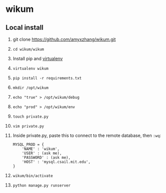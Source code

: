 # wikum

## Local install

1. git clone https://github.com/amyxzhang/wikum.git
2. `cd wikum/wikum`
2. Install pip and [virtualenv](https://virtualenv.pypa.io/en/latest/)
3. `virtualenv wikum`
4. `pip install -r requirements.txt`
3. `mkdir /opt/wikum`
3. `echo "true" > /opt/wikum/debug`
4. `echo "prod" > /opt/wikum/env`
5. `touch private.py`
6. `vim private.py`
7. Inside private.py, paste this to connect to the remote database, then `:wq`: 
	```
	MYSQL_PROD = {
	    'NAME' : 'wikum',
	    'USER' : (ask me),
	    'PASSWORD' : (ask me),
	    'HOST' : 'mysql.csail.mit.edu',  
	}
	```
	
8. `wikum/bin/activate`
9. `python manage.py runserver`
